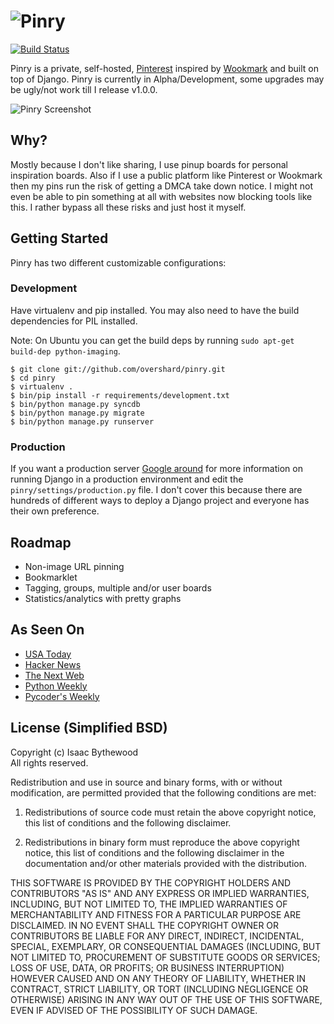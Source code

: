 # ![Pinry](https://github.com/overshard/pinry/raw/master/logo.png)

[![Build Status](https://secure.travis-ci.org/overshard/pinry.png?branch=master)](http://travis-ci.org/overshard/pinry)

Pinry is a private, self-hosted, [Pinterest][0] inspired by [Wookmark][1] and
built on top of Django. Pinry is currently in Alpha/Development, some upgrades
may be ugly/not work till I release v1.0.0.

![Pinry Screenshot](https://github.com/overshard/pinry/raw/master/screenshot.png)


## Why?

Mostly because I don't like sharing, I use pinup boards for personal inspiration
boards. Also if I use a public platform like Pinterest or Wookmark then my pins
run the risk of getting a DMCA take down notice. I might not even be able to
pin something at all with websites now blocking tools like this. I rather
bypass all these risks and just host it myself.


## Getting Started

Pinry has two different customizable configurations:

### Development

Have virtualenv and pip installed. You may also need to have the build
dependencies for PIL installed.

Note: On Ubuntu you can get the build deps by running
`sudo apt-get build-dep python-imaging`.

    $ git clone git://github.com/overshard/pinry.git
    $ cd pinry
    $ virtualenv .
    $ bin/pip install -r requirements/development.txt
    $ bin/python manage.py syncdb
    $ bin/python manage.py migrate
    $ bin/python manage.py runserver


### Production

If you want a production server [Google around][2] for more information on
running Django in a production environment and edit the
`pinry/settings/production.py` file. I don't cover this because there are
hundreds of different ways to deploy a Django project and everyone has their own
preference.


## Roadmap

 + Non-image URL pinning
 + Bookmarklet
 + Tagging, groups, multiple and/or user boards
 + Statistics/analytics with pretty graphs


## As Seen On

 + [USA Today](http://www.usatoday.com/tech/products/story/2012-04-27/pinterest-pinry-private-pinning/54584308/1)
 + [Hacker News](http://news.ycombinator.com/item?id=3895618)
 + [The Next Web](http://thenextweb.com/apps/2012/04/27/pinry-is-a-self-hosted-version-of-pinterest-that-gives-you-full-control-of-your-pins/)
 + [Python Weekly](http://us2.campaign-archive2.com/?u=e2e180baf855ac797ef407fc7&id=1f8c766c90&e=292d864a00)
 + [Pycoder's Weekly](http://us4.campaign-archive1.com/?u=9735795484d2e4c204da82a29&id=4f9b37c501)


## License (Simplified BSD)

Copyright (c) Isaac Bythewood  
All rights reserved.

Redistribution and use in source and binary forms, with or without
modification, are permitted provided that the following conditions are met:

1. Redistributions of source code must retain the above copyright notice,
   this list of conditions and the following disclaimer.

2. Redistributions in binary form must reproduce the above copyright notice,
   this list of conditions and the following disclaimer in the documentation
   and/or other materials provided with the distribution.

THIS SOFTWARE IS PROVIDED BY THE COPYRIGHT HOLDERS AND CONTRIBUTORS "AS IS" AND
ANY EXPRESS OR IMPLIED WARRANTIES, INCLUDING, BUT NOT LIMITED TO, THE IMPLIED
WARRANTIES OF MERCHANTABILITY AND FITNESS FOR A PARTICULAR PURPOSE ARE
DISCLAIMED. IN NO EVENT SHALL THE COPYRIGHT OWNER OR CONTRIBUTORS BE LIABLE FOR
ANY DIRECT, INDIRECT, INCIDENTAL, SPECIAL, EXEMPLARY, OR CONSEQUENTIAL DAMAGES
(INCLUDING, BUT NOT LIMITED TO, PROCUREMENT OF SUBSTITUTE GOODS OR SERVICES;
LOSS OF USE, DATA, OR PROFITS; OR BUSINESS INTERRUPTION) HOWEVER CAUSED AND
ON ANY THEORY OF LIABILITY, WHETHER IN CONTRACT, STRICT LIABILITY, OR TORT
(INCLUDING NEGLIGENCE OR OTHERWISE) ARISING IN ANY WAY OUT OF THE USE OF THIS
SOFTWARE, EVEN IF ADVISED OF THE POSSIBILITY OF SUCH DAMAGE.


[0]: http://pinterest.com/
[1]: http://www.wookmark.com/
[2]: https://www.google.com/search?q=deploy+django+production
